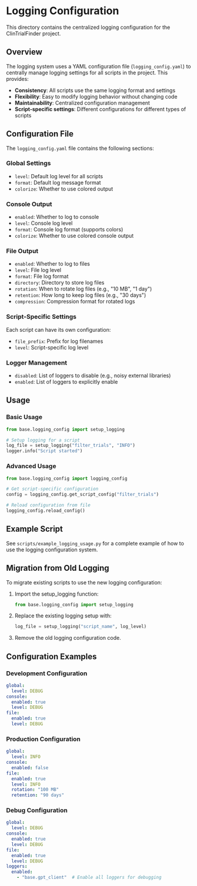 # Logging Configuration

This directory contains the centralized logging configuration for the ClinTrialFinder project.

## Overview

The logging system uses a YAML configuration file (`logging_config.yaml`) to centrally manage logging settings for all scripts in the project. This provides:

- **Consistency**: All scripts use the same logging format and settings
- **Flexibility**: Easy to modify logging behavior without changing code
- **Maintainability**: Centralized configuration management
- **Script-specific settings**: Different configurations for different types of scripts

## Configuration File

The `logging_config.yaml` file contains the following sections:

### Global Settings
- `level`: Default log level for all scripts
- `format`: Default log message format
- `colorize`: Whether to use colored output

### Console Output
- `enabled`: Whether to log to console
- `level`: Console log level
- `format`: Console log format (supports colors)
- `colorize`: Whether to use colored console output

### File Output
- `enabled`: Whether to log to files
- `level`: File log level
- `format`: File log format
- `directory`: Directory to store log files
- `rotation`: When to rotate log files (e.g., "10 MB", "1 day")
- `retention`: How long to keep log files (e.g., "30 days")
- `compression`: Compression format for rotated logs

### Script-Specific Settings
Each script can have its own configuration:
- `file_prefix`: Prefix for log filenames
- `level`: Script-specific log level

### Logger Management
- `disabled`: List of loggers to disable (e.g., noisy external libraries)
- `enabled`: List of loggers to explicitly enable

## Usage

### Basic Usage

```python
from base.logging_config import setup_logging

# Setup logging for a script
log_file = setup_logging("filter_trials", "INFO")
logger.info("Script started")
```



### Advanced Usage

```python
from base.logging_config import logging_config

# Get script-specific configuration
config = logging_config.get_script_config("filter_trials")

# Reload configuration from file
logging_config.reload_config()
```

## Example Script

See `scripts/example_logging_usage.py` for a complete example of how to use the logging configuration system.

## Migration from Old Logging

To migrate existing scripts to use the new logging configuration:

1. Import the setup_logging function:
   ```python
   from base.logging_config import setup_logging
   ```

2. Replace the existing logging setup with:
   ```python
   log_file = setup_logging("script_name", log_level)
   ```

3. Remove the old logging configuration code.

## Configuration Examples

### Development Configuration
```yaml
global:
  level: DEBUG
console:
  enabled: true
  level: DEBUG
file:
  enabled: true
  level: DEBUG
```

### Production Configuration
```yaml
global:
  level: INFO
console:
  enabled: false
file:
  enabled: true
  level: INFO
  rotation: "100 MB"
  retention: "90 days"
```

### Debug Configuration
```yaml
global:
  level: DEBUG
console:
  enabled: true
  level: DEBUG
file:
  enabled: true
  level: DEBUG
loggers:
  enabled:
    - "base.gpt_client"  # Enable all loggers for debugging
``` 